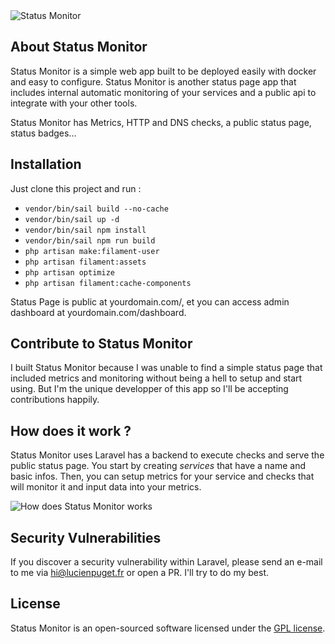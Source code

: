 <picture>
 <source media="(prefers-color-scheme: dark)" srcset="https://i.ibb.co/2gPvMCm/logo-white.png">
 <img alt="Status Monitor" src="https://i.ibb.co/Rb8dRct/logo.png">
</picture>

## About Status Monitor

Status Monitor is a simple web app built to be deployed easily with docker and easy to configure. Status Monitor is another status page app that includes internal automatic monitoring of your services and a public api to integrate with your other tools.

Status Monitor has Metrics, HTTP and DNS checks, a public status page, status badges...

## Installation

Just clone this project and run :
- ```vendor/bin/sail build --no-cache```
- ```vendor/bin/sail up -d```
- ```vendor/bin/sail npm install```
- ```vendor/bin/sail npm run build```
- ```php artisan make:filament-user```
- ```php artisan filament:assets```
- ```php artisan optimize```
- ```php artisan filament:cache-components```

Status Page is public at yourdomain.com/, et you can access admin dashboard at yourdomain.com/dashboard.

## Contribute to Status Monitor

I built Status Monitor because I was unable to find a simple status page that included metrics and monitoring without being a hell to setup and start using.
But I'm the unique developper of this app so I'll be accepting contributions happily.

## How does it work ?

Status Monitor uses Laravel has a backend to execute checks and serve the public status page. 
You start by creating *services* that have a name and basic infos. Then, you can setup metrics for your service and checks that will monitor it and input data into your metrics.

![How does Status Monitor works](https://i.ibb.co/fkK8GJj/fonctionnement-sm.png)

## Security Vulnerabilities

If you discover a security vulnerability within Laravel, please send an e-mail to me via [hi@lucienpuget.fr](mailto:hi@lucienpuget.fr) or open a PR. I'll try to do my best.

## License

Status Monitor is an open-sourced software licensed under the [GPL license](https://opensource.org/licenses/GPL-3-0).
